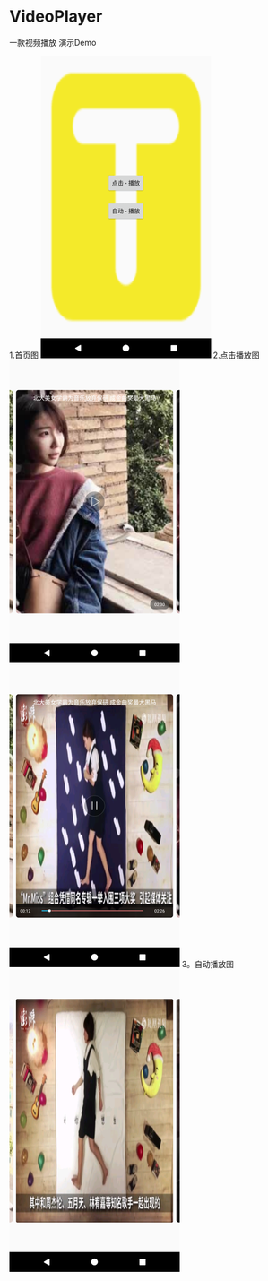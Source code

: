 # VideoPlayer 
一款视频播放 演示Demo

1.首页图
![art](https://github.com/treasurect/VideoPlayer/blob/master/art/pic_page_main.png)
2.点击播放图
![art](https://github.com/treasurect/VideoPlayer/blob/master/art/pic_page_click_1.png)
![art](https://github.com/treasurect/VideoPlayer/blob/master/art/pic_page_click_2.png)
3。自动播放图
![art](https://github.com/treasurect/VideoPlayer/blob/master/art/pic_page_auto.png)